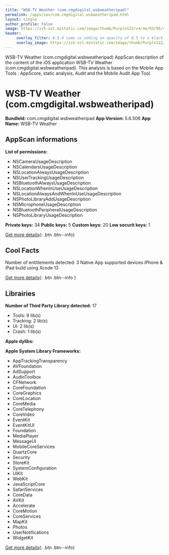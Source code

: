 ```yaml
---
title: "WSB-TV Weather (com.cmgdigital.wsbweatheripad)"
permalink: /apps/ios/com.cmgdigital.wsbweatheripad.html
layout: single
author_profile: false
image: https://is5-ssl.mzstatic.com/image/thumb/Purple122/v4/4e/03/95/4e039560-0a1b-0d2d-26d4-909f8855646a/AppIcon-1x_U007emarketing-0-4-0-85-220.jpeg/512x512bb.jpg
header: 
     overlay_filter: 0.5 # same as adding an opacity of 0.5 to a black background
     overlay_image: https://is5-ssl.mzstatic.com/image/thumb/Purple122/v4/4e/03/95/4e039560-0a1b-0d2d-26d4-909f8855646a/AppIcon-1x_U007emarketing-0-4-0-85-220.jpeg/512x512bb.jpg
---
```

WSB-TV Weather (com.cmgdigital.wsbweatheripad) AppScan description of the content of the iOS application WSB-TV Weather (com.cmgdigital.wsbweatheripad). This analysis is based on the Mobile App Tools : AppScore, static analysis, Audit and the Mobile Audit App Tool.

# WSB-TV Weather (com.cmgdigital.wsbweatheripad)

**BundleId:** com.cmgdigital.wsbweatheripad
**App Version:** 5.6.506
**App Name:** WSB-TV Weather


## AppScan informations 

**List of permissions:** 
- NSCameraUsageDescription
- NSCalendarsUsageDescription
- NSLocationAlwaysUsageDescription
- NSUserTrackingUsageDescription
- NSBluetoothAlwaysUsageDescription
- NSLocationWhenInUseUsageDescription
- NSLocationAlwaysAndWhenInUseUsageDescription
- NSPhotoLibraryAddUsageDescription
- NSMicrophoneUsageDescription
- NSBluetoothPeripheralUsageDescription
- NSPhotoLibraryUsageDescription
  
  
**Private keys:** 34
**Public keys:** 5
**Custom keys:** 20
**Low securit keys:** 1
  
[Get more details](/pricing.html){: .btn .btn--info}

## Cool Facts

Number of entitlements detected: 3
Native App
supported devices iPhone & iPad
build using Xcode 13
  
[Get more details](/pricing.html){: .btn .btn--info }

## Librairies 
**Number of Third Party Library detected:** 17
- Tools: 9 lib(s)
- Tracking: 2 lib(s)
- UI: 2 lib(s)
- Crash: 1 lib(s)


**Apple dylibs:**


**Apple System Library Frameworks:**
- AppTrackingTransparency
- AVFoundation
- AdSupport
- AudioToolbox
- CFNetwork
- CoreFoundation
- CoreGraphics
- CoreLocation
- CoreMedia
- CoreTelephony
- CoreVideo
- EventKit
- EventKitUI
- Foundation
- MediaPlayer
- MessageUI
- MobileCoreServices
- QuartzCore
- Security
- StoreKit
- SystemConfiguration
- UIKit
- WebKit
- JavaScriptCore
- SafariServices
- CoreData
- AVKit
- Accelerate
- CoreMotion
- CoreServices
- MapKit
- Photos
- UserNotifications
- WidgetKit


  
[Get more details](/pricing.html){: .btn .btn--info}

